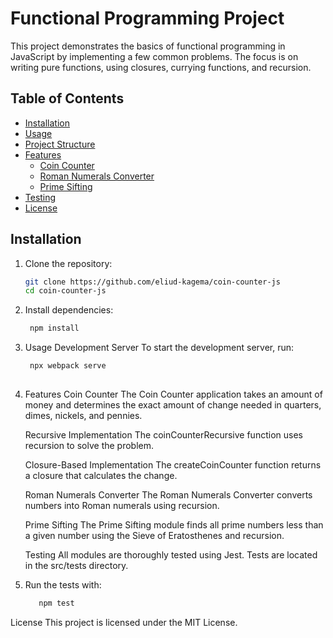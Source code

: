 
# Functional Programming Project
This project demonstrates the basics of functional programming in JavaScript by implementing a few common problems. The focus is on writing pure functions, using closures, currying functions, and recursion. 

## Table of Contents
- [Installation](#installation)
- [Usage](#usage)
- [Project Structure](#project-structure)
- [Features](#features)
  - [Coin Counter](#coin-counter)
  - [Roman Numerals Converter](#roman-numerals-converter)
  - [Prime Sifting](#prime-sifting)
- [Testing](#testing)
- [License](#license)

## Installation

1. Clone the repository:
   ```bash
   git clone https://github.com/eliud-kagema/coin-counter-js
   cd coin-counter-js


2. Install dependencies:
   ```bash
    npm install


3. Usage
    Development Server
    To start the development server, run:
   ```bash
    npx webpack serve
    


4. Features
    Coin Counter
      The Coin Counter application takes an amount of money and determines the exact amount of change needed in quarters, dimes, nickels, and pennies.

    Recursive Implementation
      The coinCounterRecursive function uses recursion to solve the problem.


    Closure-Based Implementation
      The createCoinCounter function returns a closure that calculates the change.

    Roman Numerals Converter
      The Roman Numerals Converter converts numbers into Roman numerals using recursion.


    Prime Sifting
      The Prime Sifting module finds all prime numbers less than a given number using the Sieve of Eratosthenes and recursion.


    Testing
      All modules are thoroughly tested using Jest. Tests are located in the src/tests directory.

5. Run the tests with:

   ```bash
      npm test

License
This project is licensed under the MIT License.




